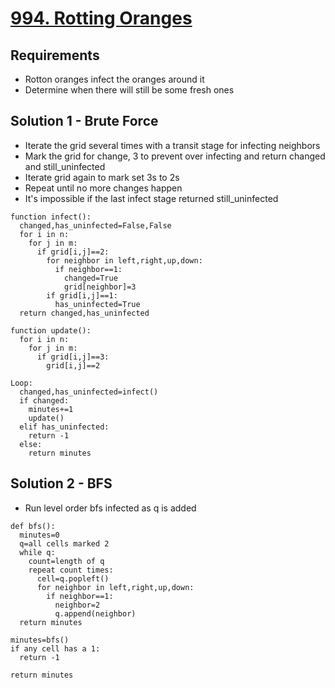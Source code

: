 # [994. Rotting Oranges](https://leetcode.com/problems/rotting-oranges/)

## Requirements

- Rotton oranges infect the oranges around it
- Determine when there will still be some fresh ones

## Solution 1 - Brute Force

- Iterate the grid several times with a transit stage for infecting neighbors
- Mark the grid for change, 3 to prevent over infecting and return changed and still_uninfected
- Iterate grid again to mark set 3s to 2s
- Repeat until no more changes happen
- It's impossible if the last infect stage returned still_uninfected

```
function infect():
  changed,has_uninfected=False,False
  for i in n:
    for j in m:
      if grid[i,j]==2:
        for neighbor in left,right,up,down:
          if neighbor==1:
            changed=True
            grid[neighbor]=3
        if grid[i,j]==1:
          has_uninfected=True
  return changed,has_uninfected

function update():
  for i in n:
    for j in m:
      if grid[i,j]==3:
        grid[i,j]==2

Loop:
  changed,has_uninfected=infect()
  if changed:
    minutes+=1
    update()
  elif has_uninfected:
    return -1
  else:
    return minutes
```

## Solution 2 - BFS

- Run level order bfs infected as q is added

```
def bfs():
  minutes=0
  q=all cells marked 2
  while q:
    count=length of q
    repeat count times:
      cell=q.popleft()
      for neighbor in left,right,up,down:
        if neighbor==1:
          neighbor=2
          q.append(neighbor)
  return minutes

minutes=bfs()
if any cell has a 1:
  return -1

return minutes
```
